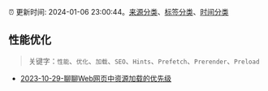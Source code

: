 :alarm_clock: 更新时间: 2024-01-06 23:00:44。[来源分类](../README.md)、[标签分类](../TAGS.md)、[时间分类](../TIMELINE.md)

## 性能优化


> 关键字：`性能`、`优化`、`加载`、`SEO`、`Hints`、`Prefetch`、`Prerender`、`Preload`



- [2023-10-29-聊聊Web网页中资源加载的优先级](https://www.zhangxinxu.com/wordpress/2023/10/img-js-preload-fetch-priority/) 